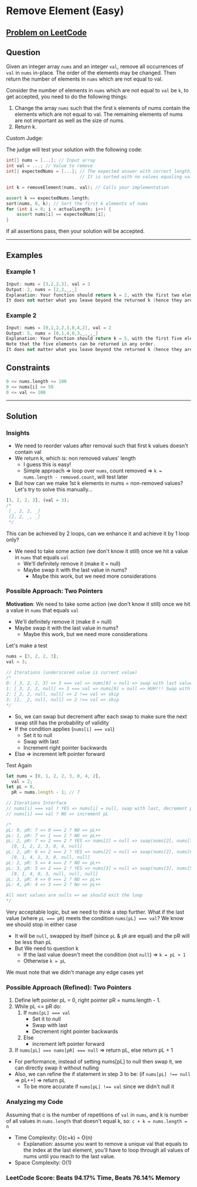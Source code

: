 # Remove Element (Easy)

## [Problem on LeetCode](https://leetcode.com/problems/remove-element)

## Question

Given an integer array `nums` and an integer `val`, remove all occurrences of `val` in `nums` in-place. The order of the elements may be changed. Then return the number of elements in `nums` which are not equal to val.

Consider the number of elements in `nums` which are not equal to `val` be `k`, to get accepted, you need to do the following things:

1. Change the array `nums` such that the first `k` elements of nums contain the elements which are not equal to val. The remaining elements of nums are not important as well as the size of nums.
2. Return k.

Custom Judge:

The judge will test your solution with the following code:

```cpp
int[] nums = [...]; // Input array
int val = ...; // Value to remove
int[] expectedNums = [...]; // The expected answer with correct length.
                            // It is sorted with no values equaling val.

int k = removeElement(nums, val); // Calls your implementation

assert k == expectedNums.length;
sort(nums, 0, k); // Sort the first k elements of nums
for (int i = 0; i < actualLength; i++) {
    assert nums[i] == expectedNums[i];
}
```

If all assertions pass, then your solution will be accepted.

---

## Examples

### Example 1

```cpp
Input: nums = [3,2,2,3], val = 3
Output: 2, nums = [2,2,_,_]
Explanation: Your function should return k = 2, with the first two elements of nums being 2.
It does not matter what you leave beyond the returned k (hence they are underscores).
```

### Example 2

```cpp
Input: nums = [0,1,2,2,3,0,4,2], val = 2
Output: 5, nums = [0,1,4,0,3,_,_,_]
Explanation: Your function should return k = 5, with the first five elements of nums containing 0, 0, 1, 3, and 4.
Note that the five elements can be returned in any order.
It does not matter what you leave beyond the returned k (hence they are underscores).
```

## Constraints

```py
0 <= nums.length <= 100
0 <= nums[i] <= 50
0 <= val <= 100
```

---

## Solution

### Insights

- We need to reorder values after removal such that first k values doesn't contain val
- We return k, which is: non removed values' length
  - I guess this is easy!
  - Simple approach => loop over `nums`, count removed => `k = nums.length - removed.count`, will test later
- But how can we make 1st k elements in nums = non-removed values? Let's try to solve this manually...

```js
[3, 2, 2, 3], (val = 3);
/*
 [_, 2, 2, _]
 [2, 2, _, _]
 */
```

This can be achieved by 2 loops, can we enhance it and achieve it by 1 loop only?

- We need to take some action (we don't know it still) once we hit a value in `nums` that equals `val`
  - We'll definitely remove it (make it = null)
  - Maybe swap it with the last value in nums?
    - Maybe this work, but we need more considerations

### Possible Approach: Two Pointers

**Motivation**: We need to take some action (we don't know it still) once we hit a value in `nums` that equals `val`

- We'll definitely remove it (make it = null)
- Maybe swap it with the last value in nums?
  - Maybe this work, but we need more considerations

Let's make a test

```js
nums = [3, 2, 2, 3];
val = 3;

// Iterations (underscored value is current value)
/*
0: [_3, 2, 2, 3] => 3 === val => nums[0] = null => swap with last value
1: [_3, 2, 2, null] => 3 === val => nums[0] = null => HUH!!! Swap with NEXT last value
2: [_2, 2, null, null] => 2 !== val => skip
3: [2, _2, null, null] => 2 !== val => skip
*/
```

- So, we can swap but decrement after each swap to make sure the next swap still has the probability of validity
- If the condition applies (`nums[i] === val`)
  - Set it to null
  - Swap with last
  - Increment right pointer backwards
- Else => increment left pointer forward

Test Again

```js
let nums = [0, 1, 2, 2, 3, 0, 4, 2],
  val = 2;
let pL = 0,
  pR = nums.length - 1; // 7

// Iterations Interface
// nums[i] === val ? YES => nums[i] = null, swap with last, decrement pR
// nums[i] === val ? NO => increment pL

/*
pL: 0, pR: 7 => 0 === 2 ? NO => pL++
pL: 1, pR: 7 => 1 === 2 ? NO => pL++
pL: 2, pR: 7 => 2 === 2 ? YES => nums[2] = null => swap(nums[2], nums[7]) => pR--
  [0, 1, 2, 2, 3, 0, 4, null]
pL: 2, pR: 6 => 2 === 2 ? YES => nums[2] = null => swap(nums[2], nums[6]) => pR--
  [0, 1, 4, 2, 3, 0, null, null]
pL: 2, pR: 5 => 4 === 2 ? NO => pL++
pL: 3, pR: 5 => 2 === 2 ? YES => nums[3] = null => swap(nums[3], nums[5]) => pR--
  [0, 1, 4, 0, 3, null, null, null]
pL: 3, pR: 4 => 0 === 2 ? NO => pL++
pL: 4, pR: 4 => 3 === 2 ? No => pL++

All next values are nulls => we should exit the loop
*/
```

Very acceptable logic, but we need to think a step further. What if the last value (where `pL === pR`) meets the condition `nums[pL] === val`? We know we should stop in either case

- It will be `null`, swapped by itself (since `pL` & `pR` are equal) and the pR will be less than pL
- But We need to question k
  - If the last value doesn't meet the condition (not `null`) => `k = pL + 1`
  - Otherwise `k = pL`

We must note that we didn't manage any edge cases yet

### Possible Approach (Refined): Two Pointers

1. Define left pointer pL = 0, right pointer pR = nums.length - 1.
2. While pL <= pR do:
   1. If `nums[pL] === val`
      - Set it to null
      - Swap with last
      - Decrement right pointer backwards
   2. Else
      - increment left pointer forward
3. If `nums[pL] === nums[pR] === null` => return pL, else return pL + 1

- For performance, instead of setting nums[pL] to null then swap it, we can directly swap it without nulling
- Also, we can refine the if statement in step 3 to be: (if `nums[pL] !== null` => pL++) => return pL
  - To be more accurate if `nums[pL] !== val` since we didn't null it

### Analyzing my Code

Assuming that c is the number of repetitions of `val` in `nums`, and k is number of all values in `nums.length` that doesn't equal k, so: `c + k = nums.length = n`

- Time Complexity: O(c+k) = O(n)
  - Explanation: assume you want to remove a unique val that equals to the index at the last element, you'll have to loop through all values of nums until you reach to the last value.
- Space Complexity: O(1)

### LeetCode Score: Beats 94.17% Time, Beats 76.14% Memory
